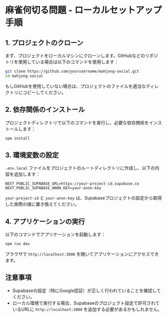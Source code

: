 # 麻雀何切る問題 - ローカルセットアップ手順

## 1. プロジェクトのクローン

まず、プロジェクトをローカルマシンにクローンします。GitHubなどのリポジトリを使用している場合は以下のコマンドを使用します：

```bash
git clone https://github.com/yourusername/mahjong-social.git
cd mahjong-social
```

もしGitHubを使用していない場合は、プロジェクトのファイルを適当なディレクトリにコピーしてください。

## 2. 依存関係のインストール

プロジェクトディレクトリで以下のコマンドを実行し、必要な依存関係をインストールします：

```bash
npm install
```

## 3. 環境変数の設定

`.env.local` ファイルをプロジェクトのルートディレクトリに作成し、以下の内容を追加します：

```
NEXT_PUBLIC_SUPABASE_URL=https://your-project-id.supabase.co
NEXT_PUBLIC_SUPABASE_ANON_KEY=your-anon-key
```

`your-project-id` と `your-anon-key` は、Supabaseプロジェクトの設定から取得した実際の値に置き換えてください。

## 4. アプリケーションの実行

以下のコマンドでアプリケーションを起動します：

```bash
npm run dev
```

ブラウザで `http://localhost:3000` を開いてアプリケーションにアクセスできます。

## 注意事項

- Supabaseの設定（特にGoogle認証）が正しく行われていることを確認してください。
- ローカル環境で実行する場合、Supabaseのプロジェクト設定で許可されているURLに `http://localhost:3000` を追加する必要があるかもしれません。